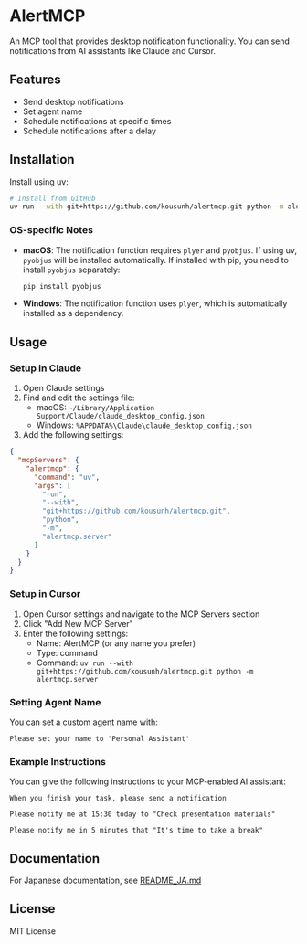 # AlertMCP

An MCP tool that provides desktop notification functionality. You can send notifications from AI assistants like Claude and Cursor.

## Features

- Send desktop notifications
- Set agent name
- Schedule notifications at specific times
- Schedule notifications after a delay

## Installation

Install using uv:

```bash
# Install from GitHub
uv run --with git+https://github.com/kousunh/alertmcp.git python -m alertmcp.server
```

### OS-specific Notes

- **macOS**: The notification function requires `plyer` and `pyobjus`. If using uv, `pyobjus` will be installed automatically. If installed with pip, you need to install `pyobjus` separately:
  ```bash
  pip install pyobjus
  ```
- **Windows**: The notification function uses `plyer`, which is automatically installed as a dependency.

## Usage

### Setup in Claude

1. Open Claude settings
2. Find and edit the settings file:
   - macOS: `~/Library/Application Support/Claude/claude_desktop_config.json`
   - Windows: `%APPDATA%\Claude\claude_desktop_config.json`
3. Add the following settings:

```json
{
  "mcpServers": {
    "alertmcp": {
      "command": "uv",
      "args": [
        "run",
        "--with",
        "git+https://github.com/kousunh/alertmcp.git",
        "python",
        "-m",
        "alertmcp.server"
      ]
    }
  }
}
```

### Setup in Cursor

1. Open Cursor settings and navigate to the MCP Servers section
2. Click "Add New MCP Server"
3. Enter the following settings:
   - Name: AlertMCP (or any name you prefer)
   - Type: command
   - Command: `uv run --with git+https://github.com/kousunh/alertmcp.git python -m alertmcp.server`

### Setting Agent Name

You can set a custom agent name with:

```
Please set your name to 'Personal Assistant'
```

### Example Instructions

You can give the following instructions to your MCP-enabled AI assistant:

```
When you finish your task, please send a notification
```

```
Please notify me at 15:30 today to "Check presentation materials"
```

```
Please notify me in 5 minutes that "It's time to take a break"
```

## Documentation

For Japanese documentation, see [README_JA.md](README_JA.md)

## License

MIT License 